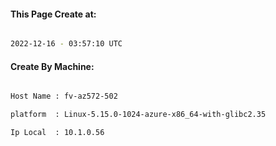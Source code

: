 
   
#### This Page Create at:

```bash

2022-12-16 - 03:57:10 UTC

```

#### Create By Machine:

```bash

Host Name : fv-az572-502

platform  : Linux-5.15.0-1024-azure-x86_64-with-glibc2.35

Ip Local  : 10.1.0.56

```

